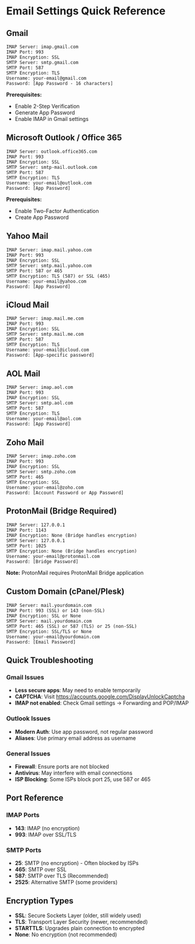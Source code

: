 # Email Settings Quick Reference

## Gmail
```
IMAP Server: imap.gmail.com
IMAP Port: 993
IMAP Encryption: SSL
SMTP Server: smtp.gmail.com
SMTP Port: 587
SMTP Encryption: TLS
Username: your-email@gmail.com
Password: [App Password - 16 characters]
```

**Prerequisites:**
- Enable 2-Step Verification
- Generate App Password
- Enable IMAP in Gmail settings

## Microsoft Outlook / Office 365
```
IMAP Server: outlook.office365.com
IMAP Port: 993
IMAP Encryption: SSL
SMTP Server: smtp-mail.outlook.com
SMTP Port: 587
SMTP Encryption: TLS
Username: your-email@outlook.com
Password: [App Password]
```

**Prerequisites:**
- Enable Two-Factor Authentication
- Create App Password

## Yahoo Mail
```
IMAP Server: imap.mail.yahoo.com
IMAP Port: 993
IMAP Encryption: SSL
SMTP Server: smtp.mail.yahoo.com
SMTP Port: 587 or 465
SMTP Encryption: TLS (587) or SSL (465)
Username: your-email@yahoo.com
Password: [App Password]
```

## iCloud Mail
```
IMAP Server: imap.mail.me.com
IMAP Port: 993
IMAP Encryption: SSL
SMTP Server: smtp.mail.me.com
SMTP Port: 587
SMTP Encryption: TLS
Username: your-email@icloud.com
Password: [App-specific password]
```

## AOL Mail
```
IMAP Server: imap.aol.com
IMAP Port: 993
IMAP Encryption: SSL
SMTP Server: smtp.aol.com
SMTP Port: 587
SMTP Encryption: TLS
Username: your-email@aol.com
Password: [App Password]
```

## Zoho Mail
```
IMAP Server: imap.zoho.com
IMAP Port: 993
IMAP Encryption: SSL
SMTP Server: smtp.zoho.com
SMTP Port: 465
SMTP Encryption: SSL
Username: your-email@zoho.com
Password: [Account Password or App Password]
```

## ProtonMail (Bridge Required)
```
IMAP Server: 127.0.0.1
IMAP Port: 1143
IMAP Encryption: None (Bridge handles encryption)
SMTP Server: 127.0.0.1
SMTP Port: 1025
SMTP Encryption: None (Bridge handles encryption)
Username: your-email@protonmail.com
Password: [Bridge Password]
```

**Note:** ProtonMail requires ProtonMail Bridge application

## Custom Domain (cPanel/Plesk)
```
IMAP Server: mail.yourdomain.com
IMAP Port: 993 (SSL) or 143 (non-SSL)
IMAP Encryption: SSL or None
SMTP Server: mail.yourdomain.com
SMTP Port: 465 (SSL) or 587 (TLS) or 25 (non-SSL)
SMTP Encryption: SSL/TLS or None
Username: your-email@yourdomain.com
Password: [Email Password]
```

## Quick Troubleshooting

### Gmail Issues
- **Less secure apps**: May need to enable temporarily
- **CAPTCHA**: Visit https://accounts.google.com/DisplayUnlockCaptcha
- **IMAP not enabled**: Check Gmail settings → Forwarding and POP/IMAP

### Outlook Issues
- **Modern Auth**: Use app password, not regular password
- **Aliases**: Use primary email address as username

### General Issues
- **Firewall**: Ensure ports are not blocked
- **Antivirus**: May interfere with email connections
- **ISP Blocking**: Some ISPs block port 25, use 587 or 465

## Port Reference

### IMAP Ports
- **143**: IMAP (no encryption)
- **993**: IMAP over SSL/TLS

### SMTP Ports
- **25**: SMTP (no encryption) - Often blocked by ISPs
- **465**: SMTP over SSL
- **587**: SMTP over TLS (Recommended)
- **2525**: Alternative SMTP (some providers)

## Encryption Types
- **SSL**: Secure Sockets Layer (older, still widely used)
- **TLS**: Transport Layer Security (newer, recommended)
- **STARTTLS**: Upgrades plain connection to encrypted
- **None**: No encryption (not recommended)
